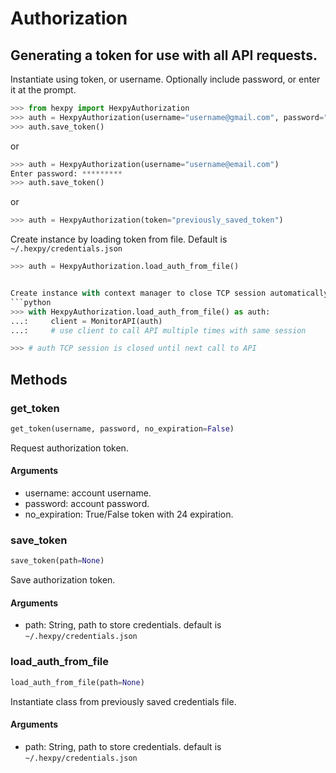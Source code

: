 Authorization
=============

## Generating a token for use with all API requests.

Instantiate using token, or username. Optionally include password, or enter it at the prompt.
```python
>>> from hexpy import HexpyAuthorization
>>> auth = HexpyAuthorization(username="username@gmail.com", password="secretpassword")
>>> auth.save_token()
```
or
```python
>>> auth = HexpyAuthorization(username="username@email.com")
Enter password: *********
>>> auth.save_token()
```
or
```python
>>> auth = HexpyAuthorization(token="previously_saved_token")
```
Create instance by loading token from file.  Default is `~/.hexpy/credentials.json`
```python
>>> auth = HexpyAuthorization.load_auth_from_file()


Create instance with context manager to close TCP session automatically when finished
```python
>>> with HexpyAuthorization.load_auth_from_file() as auth:
...:     client = MonitorAPI(auth)
...:     # use client to call API multiple times with same session

>>> # auth TCP session is closed until next call to API
```

## Methods

### get_token

```python
get_token(username, password, no_expiration=False)
```

Request authorization token.
#### Arguments

* username: account username.
* password: account password.
* no_expiration: True/False token with 24 expiration.

### save_token
```python
save_token(path=None)
```
Save authorization token.
#### Arguments
* path: String, path to store credentials. default is `~/.hexpy/credentials.json`

### load_auth_from_file
```python
load_auth_from_file(path=None)
```
Instantiate class from previously saved credentials file.
#### Arguments
* path: String, path to store credentials. default is `~/.hexpy/credentials.json`

